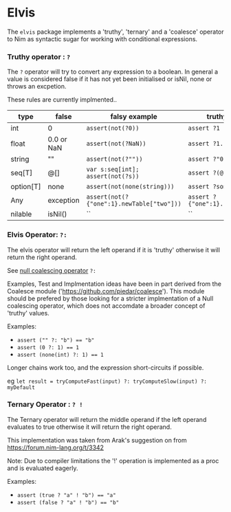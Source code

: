 # Elvis

The `elvis` package implements a 'truthy', 'ternary' and a 'coalesce' operator to Nim as syntactic sugar for working with conditional expressions. 


### Truthy operator : `?`

The `?` operator will try to convert any expression to a boolean. In general a value is considered false if it has not yet been initialised or isNil, none or throws an excpetion. 

These rules are currently implmented..

| type   | false |  falsy example  | truthy example 
|--------|-------|----------|---------------
| int    | 0     | `assert(not(?0))` | `assert ?1`  
| float  | 0.0 or NaN   | `assert(not(?NaN))` | `assert ?1.1`
| string | ""    | `assert(not(?""))` | `assert ?"0"`
| seq[T] | @[]   | `var s:seq[int]; assert(not(?s))` | `assert ?(@[0])`
| option[T] | none   | `assert(not(none(string)))` | `assert ?some("")`
| Any    | exception   | `assert(not(?{"one":1}.newTable["two"]))` | `assert ?{"one":1}.newTable["one"]`
| nilable | isNil()   | `` | ``

### Elvis Operator: `?:`

The elvis operator will return the left operand if it is 'truthy' otherwise it will return the right operand.

See [null coalescing operator](https://en.wikipedia.org/wiki/Null_coalescing_operator) `?:` 

Examples, Test and Implmentation ideas have been in part derived from the Coalesce module ('https://github.com/piedar/coalesce'). This module should be prefered by those looking for a stricter implmentation of a Null coalescing operator, which does not accomdate a broader concept of 'truthy' values.

Examples:
  - `assert ("" ?: "b") == "b"`
  - `assert (0 ?: 1) == 1`
  - `assert (none(int) ?: 1) == 1`

Longer chains work too, and the expression short-circuits if possible.

  eg `let result = tryComputeFast(input) ?: tryComputeSlow(input) ?: myDefault`

### Ternary Operator : `? !`

The Ternary operator will return the  middle operand if the left operand evaluates to true otherwise it will return the right operand.

This implementation was taken from Arak's suggestion on from https://forum.nim-lang.org/t/3342

Note: Due to compiler limitations the '!' operation is implemented as a proc and is evaluated eagerly. 

Examples:
- `assert (true ? "a" ! "b") == "a"`
- `assert (false ? "a" ! "b") == "b"`
